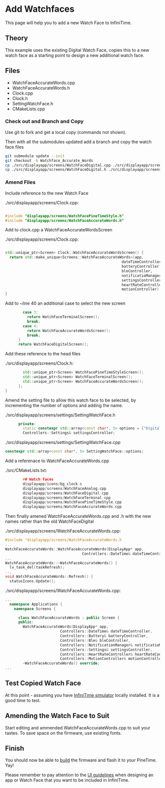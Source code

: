 # Add Watchfaces 

This page will help you to add a new Watch Face to InfiniTime.

## Theory

This example uses the existing Digital Watch Face, copies this to a new watch face as a starting point to design a new additional watch face.

## Files 

- WatchFaceAccurateWords.cpp 
- WatchFaceAccurateWords.h 
- Clock.cpp
- Clock.h
- SettingWatchFace.h
- CMakeLists.cpp

### Check out and Branch and Copy 

Use git to fork and get a local copy (commands not shown). 

Then with all the submodules updated add a branch and copy the watch face files

```bash
git submodule update --init
git checkout -b Watchface_Accurate_Words
cp ./src/displayapp/screens/WatchFaceDigital.cpp ./src/displayapp/screens/WatchFaceAccurateWords.cpp
cp ./src/displayapp/screens/WatchFaceDigital.h ./src/displayapp/screens/WatchFaceAccurateWords.h
```

### Amend Files

Include reference to the new Watch Face

./src/displayapp/screens/Clock.cpp:

```cpp

#include "displayapp/screens/WatchFacePineTimeStyle.h"
#include "displayapp/screens/WatchFaceAccurateWords.h"
```


Add to clock.cpp a WatchFaceAccurateWordsScreen

./src/displayapp/screens/Clock.cpp:

```cpp

std::unique_ptr<Screen> Clock::WatchFaceAccurateWordsScreen() {
  return std::make_unique<Screens::WatchFaceAccurateWords>(app,
                                                     dateTimeController,
                                                     batteryController,
                                                     bleController,
                                                     notificatioManager,
                                                     settingsController,
                                                     heartRateController,
                                                     motionController);
}
```

Add to ~line 40 an additional case to select the new screen

```cpp
        case 3:
          return WatchFaceTerminalScreen();
          break;
        case 4:
          return WatchFaceAccurateWordsScreen();
          break;
      }
      return WatchFaceDigitalScreen();
```

Add these reference to the head files

./src/displayapp/screens/Clock.h:

```cpp
        std::unique_ptr<Screen> WatchFacePineTimeStyleScreen();
        std::unique_ptr<Screen> WatchFaceTerminalScreen();
        std::unique_ptr<Screen> WatchFaceAccurateWordsScreen();
      };
}
```

Amend the setting file to allow this watch face to be selected, by incrementing  the number of options and adding the name.

./src/displayapp/screens/settings/SettingWatchFace.h

```cpp
      private:
        static constexpr std::array<const char*, 5> options = {"Digital face", "Analog face", "PineTimeStyle", "Terminal", "Words"};
        Controllers::Settings& settingsController;
```

./src/displayapp/screens/settings/SettingWatchFace.cpp

```cpp
constexpr std::array<const char*, 5> SettingWatchFace::options;

```


Add a referenace to WatchFaceAccurateWords.cpp 

./src/CMakeLists.txt:

```cpp
        ## Watch faces
        displayapp/icons/bg_clock.c
        displayapp/screens/WatchFaceAnalog.cpp
        displayapp/screens/WatchFaceDigital.cpp
        displayapp/screens/WatchFaceTerminal.cpp
        displayapp/screens/WatchFacePineTimeStyle.cpp
        displayapp/screens/WatchFaceAccurateWords.cpp
```

Then finally amened WatchFaceAccurateWords.cpp and .h with the new names rather than the old WatchFaceDigital

./src/displayapp/screens/WatchFaceAccurateWords.cpp:

```cpp
#include "displayapp/screens/WatchFaceAccurateWords.h
...
WatchFaceAccurateWords::WatchFaceAccurateWords(DisplayApp* app,
                                   Controllers::DateTime& dateTimeController,
...
WatchFaceAccurateWords::~WatchFaceAccurateWords() {
  lv_task_del(taskRefresh);
...
void WatchFaceAccurateWords::Refresh() {
  statusIcons.Update();
```

./src/displayapp/screens/WatchFaceAccurateWords.cpp:

```cpp
...
  namespace Applications {
    namespace Screens {

      class WatchFaceAccurateWords : public Screen {
      public:
        WatchFaceAccurateWords(DisplayApp* app,
                         Controllers::DateTime& dateTimeController,
                         Controllers::Battery& batteryController,
                         Controllers::Ble& bleController,
                         Controllers::NotificationManager& notificatioManager,
                         Controllers::Settings& settingsController,
                         Controllers::HeartRateController& heartRateController,
                         Controllers::MotionController& motionController);
        ~WatchFaceAccurateWords() override;
...
```


## Test Copied Watch Face

At this point - assuming you have [InfiniTime simulator](https://github.com/InfiniTimeOrg/InfiniSim) locally installed. It is a good time to test. 


## Amending the Watch Face to Suit 


Start editing and ammended WatchFaceAccurateWords.cpp to suit your tastes. To save space on the firmware, use existing fonts. 

## Finish

You should now be able to [build](../buildAndProgram.md) the firmware
and flash it to your PineTime. Yay!

Please remember to pay attention to the [UI guidelines](../ui_guidelines.md)
when designing an app or Watch Face that you want to be included in InfiniTime.
